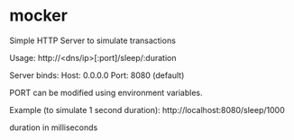 # mocker
Simple HTTP Server to simulate transactions


Usage:
http://<dns/ip>[:port]/sleep/:duration

Server binds:
  Host: 0.0.0.0
  Port: 8080 (default)
  
PORT can be modified using environment variables.

Example (to simulate 1 second duration):
http://localhost:8080/sleep/1000

duration in milliseconds
